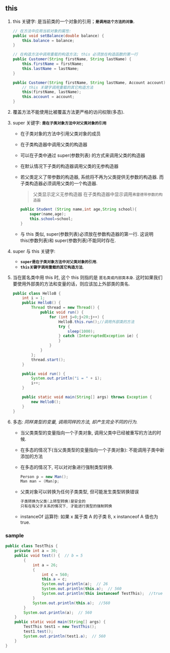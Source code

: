 ## this

1. this 关键字: 是当前类的一个对象的引用；**`是调用这个方法的对象`**.

   ```java
   // 在方法中应用当前对象的属性:
   public void setBalance(double balance) {
       this.balance = balance;
   }

   // 在构造方法中调用重载的构造方法; this 必须放在构造函数的第一行
   public Customer(String firstName, String lastName) {
       this.firstName = firstName;
       this.lastName = lastName;
   }

   public Customer(String firstName, String lastName, Account account){
       // this 关键字调用重载的其它构造方法
       this(firstName, lastName);
       this.account = account;
   }
   ```

2. 覆盖方法不能使用比被覆盖方法更严格的访问权限(多态).

3. super 关键字: **`是在子类对象方法中对父类对象的引用`**

   - 在子类对象的方法中引用父类对象的成员
   - 在子类构造器中调用父类的构造器
   - 可以在子类中通过 super(参数列表) 的方式来调用父类的构造器
   - 在默认情况下子类的构造器调用父类的无参构造器
   - 若父类定义了带参数的构造器, 系统将不再为父类提供无参数的构造器. 而子类构造器必须调用父类的一个构造器.

     > 父类显示定义无参构造器
     > 在子类构造器中显示调用`弗雷德带参数的构造器`

     ```java
     public Student (String name,int age,String school){
         super(name,age);
         this.school=school;
     }
     ```

   - 与 this 类似, super(参数列表)必须放在参数构造器的第一行. 这说明 this(参数列表)和 super(参数列表)不能同时存在.

4. super 与 this 关键字:

   - **`super是在子类对象方法中对父类对象的引用`**.
   - **`this关键字调用重载的其它构造方法`**.

5. 当在匿名类中用 this 时, 这个 this 则指的是 `匿名类或内部类本身`. 这时如果我们要使用外部类的方法和变量的话，则应该加上外部类的类名.

   ```java
   public class HelloB {
       int i = 1;
       public HelloB() {
           Thread thread = new Thread() {
               public void run() {
                   for (int j=0;j<20;j++) {
                       HelloB.this.run();//调用外部类的方法
                       try {
                           sleep(1000);
                       } catch (InterruptedException ie) {
                       }
                   }
               }
           };
           thread.start();
       }

       public void run() {
           System.out.println("i = " + i);
           i++;
       }

       public static void main(String[] args) throws Exception {
           new HelloB();
       }
   }
   ```

6. 多态: _同样类型的变量, 调用同样的方法, 却产生完全不同的行为._

   - 当父类类型的变量指向一个子类对象, 调用父类中已经被重写的方法的时候.
   - 在多态的情况下(当父类类型的变量指向一个子类对象): 不能调用子类中新添加的方法
   - 在多态的情况下, 可以对对象进行强制类型转换.

     ```java
     Person p = new Man();
     Man man = (Man)p;
     ```

   - 父类对象可以转换为任何子类类型, 但可能发生类型转换错误

     ```java
     子类转换为父类(上转型转换)是安全的
     只有在有父子关系的情况下, 才能进行类型的强制转换
     ```

   - instanceOf 运算符: 如果 x 属于类 A 的子类 B, x instanceof A 值也为 true.

### sample

```java
public class TestThis {
    private int a = 30;
    public void test() {  // b = 5
        {
            int a = 26;
            {
                int c = 560;
                this.a = c;
                System.out.println(a);  // 26
                System.out.println(this.a);  // 560
                System.out.println(this instanceof TestThis);  //true
            }
            System.out.println(this.a);  //560
        }
        System.out.println(a);  // 560
    }
    public static void main(String[] args) {
        TestThis test1 = new TestThis();
        test1.test();
        System.out.println(test1.a);  // 560
    }
}

```
